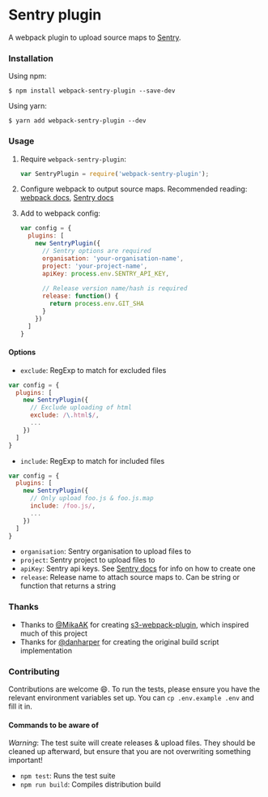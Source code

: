 # Sentry plugin

A webpack plugin to upload source maps to [Sentry](https://sentry.io/).

### Installation


Using npm:

```
$ npm install webpack-sentry-plugin --save-dev
```

Using yarn:

```
$ yarn add webpack-sentry-plugin --dev
```

### Usage

1. Require `webpack-sentry-plugin`:

    ```js
    var SentryPlugin = require('webpack-sentry-plugin');
    ```

2. Configure webpack to output source maps. Recommended reading: [webpack docs](https://webpack.js.org/configuration/devtool/), [Sentry docs](https://docs.sentry.io/clients/javascript/sourcemaps)

3. Add to webpack config:

    ```js
    var config = {
      plugins: [
        new SentryPlugin({
          // Sentry options are required
          organisation: 'your-organisation-name',
          project: 'your-project-name',
          apiKey: process.env.SENTRY_API_KEY,
          
          // Release version name/hash is required
          release: function() {
            return process.env.GIT_SHA
          }
        })
      ]
    }
    ```

#### Options

- `exclude`: RegExp to match for excluded files

```js
var config = {
  plugins: [
    new SentryPlugin({
      // Exclude uploading of html
      exclude: /\.html$/,
      ...
    })
  ]
}
```

- `include`: RegExp to match for included files

```js
var config = {
  plugins: [
    new SentryPlugin({
      // Only upload foo.js & foo.js.map
      include: /foo.js/,
      ...
    })
  ]
}
```
- `organisation`: Sentry organisation to upload files to
- `project`: Sentry project to upload files to
- `apiKey`: Sentry api keys. See [Sentry docs](https://docs.sentry.io/clients/javascript/sourcemaps/#uploading-source-maps-to-sentry) for info on how to create one
- `release`: Release name to attach source maps to. Can be string or function that returns a string

### Thanks

- Thanks to [@MikaAK](https://github.com/MikaAK) for creating [s3-webpack-plugin](https://github.com/MikaAK/s3-plugin-webpack), which inspired much of this project
- Thanks for [@danharper](https://github.com/danharper) for creating the original build script implementation

### Contributing

Contributions are welcome 😄. To run the tests, please ensure you have the relevant environment variables set up. You can `cp .env.example .env` and fill it in.

#### Commands to be aware of

*Warning*: The test suite will create releases & upload files. They should be cleaned up afterward, but ensure that you are not overwriting something important!

- `npm test`: Runs the test suite
- `npm run build`: Compiles distribution build
